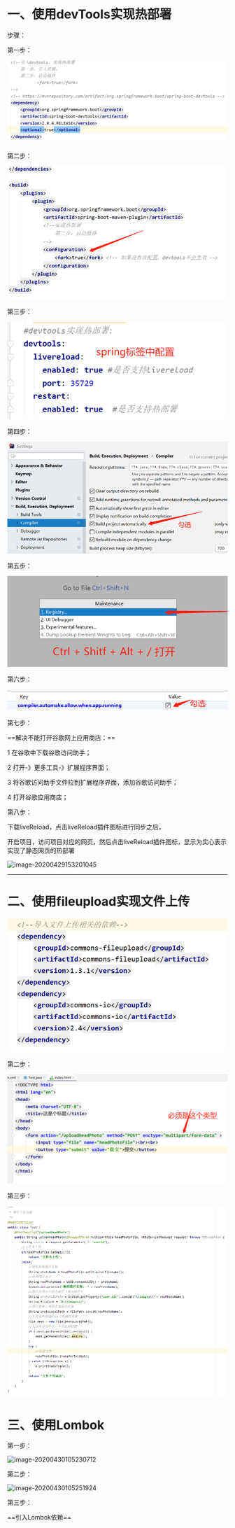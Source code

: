 # 一、使用devTools实现热部署

步骤：

第一步：

![image-20200429140859097](.\images\实现热部署1.png)

第二步：

![image-20200429140931873](.\images\实现热部署23.png)

第三步：

![image-20200429140952724](.\images\实现热部署3.png)

第四步：

![image-20200429141018050](.\images\实现热部署4.png)

第五步：

![image-20200429141222688](.\images\实现热部署5.png)

第六步：

![image-20200429141244149](.\images\实现热部署6.png)

第七步：

==解决不能打开谷歌网上应用商店：==

1 在谷歌中下载谷歌访问助手；

2 打开-》更多工具-》扩展程序界面；

3 将谷歌访问助手文件拉到扩展程序界面，添加谷歌访问助手；

4 打开谷歌应用商店；

第八步：

下载liveReload，点击liveReload插件图标进行同步之后，

开启项目，访问项目对应的网页，然后点击liveReload插件图标，显示为实心表示实现了静态网页的热部署

![image-20200429153201045](D:\notes\SpringBoot\images\实现静态网页的热部署.png)

------

# 二、使用fileupload实现文件上传

![image-20200430001125459](.\images\实现文件上传1.png)

第二步：

![image-20200430001201843](.\images\实现文件上传2.png)

第三步：

![image-20200430001222398](.\images\实现文件上传3.png)

# 三、使用Lombok

第一步：

![image-20200430105230712](D:\notes\SpringBoot\images\使用Lombok1.png)

第二步：

![image-20200430105251924](D:\notes\SpringBoot\images\使用Lombok2.png)

第三步：

==引入Lombok依赖==

